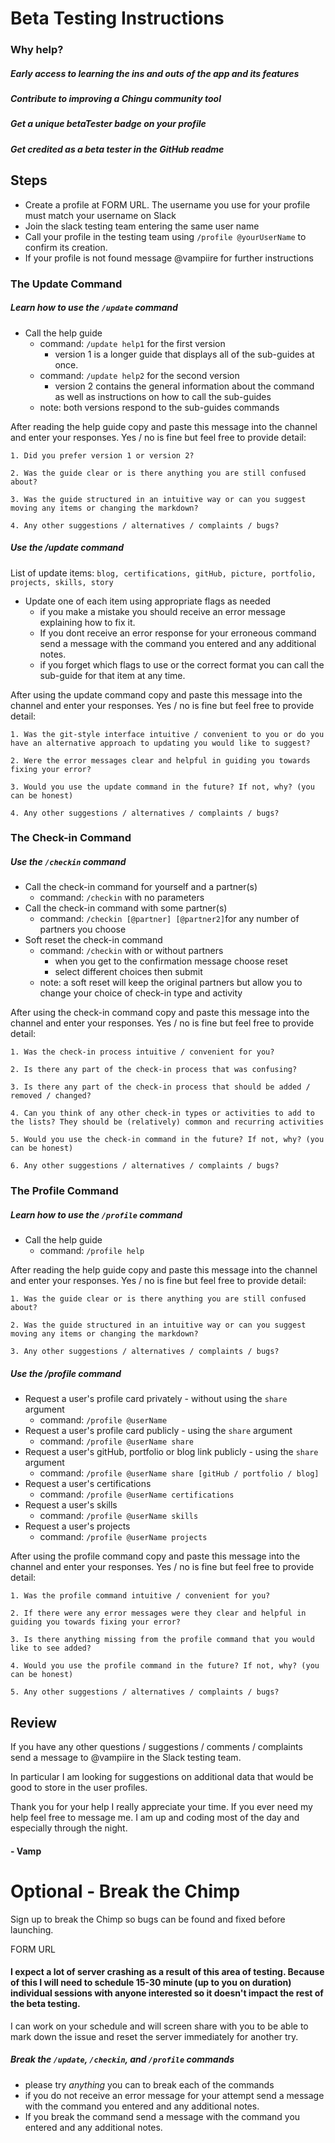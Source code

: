 # Beta Testing Instructions

### Why help?

##### Early access to learning the ins and outs of the app and its features

##### Contribute to improving a Chingu community tool

##### Get a unique betaTester badge on your profile

##### Get credited as a beta tester in the GitHub readme


## Steps
* Create a profile at FORM URL. The username you use for your profile must match your username on Slack
* Join the slack testing team entering the same user name
* Call your profile in the testing team using `/profile @yourUserName` to confirm its creation.
* If your profile is not found message @vampiire for further instructions

### The Update Command
##### Learn how to use the `/update` command

* Call the help guide
    * command: `/update help1` for the first version
        * version 1 is a longer guide that displays all of the sub-guides at once.
    * command: `/update help2` for the second version
        * version 2 contains the general information about the command as well as instructions on how to call the sub-guides
    * note: both versions respond to the sub-guides commands

After reading the help guide copy and paste this message into the channel and enter your responses. Yes / no is fine but feel free to provide detail:
```
1. Did you prefer version 1 or version 2?

2. Was the guide clear or is there anything you are still confused about?

3. Was the guide structured in an intuitive way or can you suggest moving any items or changing the markdown?

4. Any other suggestions / alternatives / complaints / bugs?
```

##### Use the /update command
List of update items: `blog, certifications, gitHub, picture, portfolio, projects, skills, story`
* Update one of each item using appropriate flags as needed
    * if you make a mistake you should receive an error message explaining how to fix it.
    * If you dont receive an error response for your erroneous command send a message with the command you entered and any additional notes.
    * if you forget which flags to use or the correct format you can call the sub-guide for that item at any time.

After using the update command copy and paste this message into the channel and enter your responses. Yes / no is fine but feel free to provide detail:
```
1. Was the git-style interface intuitive / convenient to you or do you have an alternative approach to updating you would like to suggest?

2. Were the error messages clear and helpful in guiding you towards fixing your error?

3. Would you use the update command in the future? If not, why? (you can be honest)

4. Any other suggestions / alternatives / complaints / bugs?
```

### The Check-in Command
##### Use the `/checkin` command

* Call the check-in command for yourself and a partner(s)
    * command: `/checkin` with no parameters
* Call the check-in command with some partner(s)
    * command: `/checkin [@partner] [@partner2]`for any number of partners you choose
* Soft reset the check-in command
    * command: `/checkin` with or without partners
        * when you get to the confirmation message choose reset
        * select different choices then submit
    * note: a soft reset will keep the original partners but allow you to change your choice of check-in type and activity

After using the check-in command copy and paste this message into the channel and enter your responses. Yes / no is fine but feel free to provide detail:
```
1. Was the check-in process intuitive / convenient for you?

2. Is there any part of the check-in process that was confusing?

3. Is there any part of the check-in process that should be added / removed / changed?

4. Can you think of any other check-in types or activities to add to the lists? They should be (relatively) common and recurring activities

5. Would you use the check-in command in the future? If not, why? (you can be honest)

6. Any other suggestions / alternatives / complaints / bugs?
```

### The Profile Command
##### Learn how to use the `/profile` command
* Call the help guide
    * command: `/profile help`

After reading the help guide copy and paste this message into the channel and enter your responses. Yes / no is fine but feel free to provide detail:
```
1. Was the guide clear or is there anything you are still confused about?

2. Was the guide structured in an intuitive way or can you suggest moving any items or changing the markdown?

3. Any other suggestions / alternatives / complaints / bugs?
```

##### Use the /profile command
* Request a user's profile card privately - without using the `share` argument
    * command: `/profile @userName`
* Request a user's profile card publicly - using the `share` argument
    * command: `/profile @userName share`
* Request a user's gitHub, portfolio or blog link publicly - using the `share` argument
    * command: `/profile @userName share [gitHub / portfolio / blog]`
* Request a user's certifications
    * command: `/profile @userName certifications`
* Request a user's skills
    * command: `/profile @userName skills`
* Request a user's projects
    * command: `/profile @userName projects`

After using the profile command copy and paste this message into the channel and enter your responses. Yes / no is fine but feel free to provide detail:
```
1. Was the profile command intuitive / convenient for you?

2. If there were any error messages were they clear and helpful in guiding you towards fixing your error?

3. Is there anything missing from the profile command that you would like to see added?

4. Would you use the profile command in the future? If not, why? (you can be honest)

5. Any other suggestions / alternatives / complaints / bugs?
```

## Review
If you have any other questions / suggestions / comments / complaints send a message to @vampiire in the Slack testing team.

In particular I am looking for suggestions on additional data that would be good to store in the user profiles.

Thank you for your help I really appreciate your time. If you ever need my help feel free to message me. I am up and coding most of the day and especially through the night.

#### \- Vamp


# Optional - Break the Chimp
Sign up to break the Chimp so bugs can be found and fixed before launching.

FORM URL

#### I expect a lot of server crashing as a result of this area of testing. Because of this I will need to schedule 15-30 minute (up to you on duration) individual sessions with anyone interested so it doesn't impact the rest of the beta testing.

I can work on your schedule and will screen share with you to be able to mark down the issue and reset the server immediately for another try.

##### Break the `/update`, `/checkin`, and `/profile` commands
* please try _anything_ you can to break each of the commands
* if you do not receive an error message for your attempt send a message with the command you entered and any additional notes.
* If you break the command send a message with the command you entered and any additional notes.






